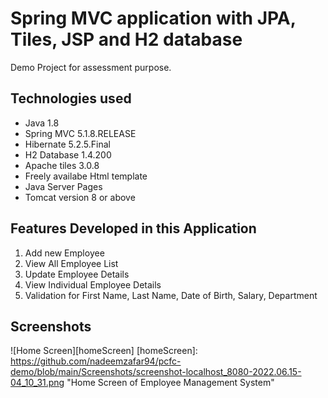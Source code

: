# Spring MVC application with JPA, Tiles, JSP and H2 database

Demo Project for assessment purpose.

##  Technologies used

* Java 1.8
* Spring MVC 5.1.8.RELEASE
* Hibernate 5.2.5.Final
* H2 Database 1.4.200
* Apache tiles 3.0.8
* Freely availabe Html template
* Java Server Pages
* Tomcat version 8 or above

## Features Developed in this Application

1. Add new Employee
2. View All Employee List
3. Update Employee Details
4. View Individual Employee Details
5. Validation for First Name, Last Name, Date of Birth, Salary, Department

## Screenshots
![Home Screen][homeScreen]
[homeScreen]: https://github.com/nadeemzafar94/pcfc-demo/blob/main/Screenshots/screenshot-localhost_8080-2022.06.15-04_10_31.png "Home Screen of Employee Management System"
